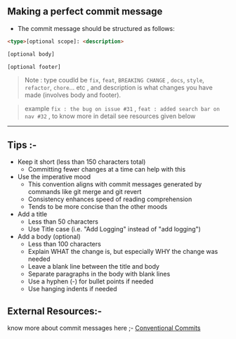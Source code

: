 ## Making a perfect commit message

- The commit message should be structured as follows:
```HTML
<type>[optional scope]: <description>

[optional body]

[optional footer]
```
 > Note : type coudld be `fix`, `feat`, `BREAKING CHANGE` , `docs`, `style`, `refactor`, `chore`... etc , and description is what changes you have made (involves body and footer).

 > example `fix : the bug on issue #31` , `feat : added search bar on nav #32` , to know more in detail see resources given below
 
---

## Tips :-

- Keep it short (less than 150 characters total)
    - Committing fewer changes at a time can help with this
- Use the imperative mood
    - This convention aligns with commit messages generated by commands like git merge and git revert
    - Consistency enhances speed of reading comprehension
    - Tends to be more concise than the other moods
- Add a title
    - Less than 50 characters
    - Use Title case (i.e. "Add Logging" instead of "add logging")
- Add a body (optional)
    - Less than 100 characters
    - Explain WHAT the change is, but especially WHY the change was needed
    - Leave a blank line between the title and body
    - Separate paragraphs in the body with blank lines
    - Use a hyphen (-) for bullet points if needed
    - Use hanging indents if needed

## External Resources:-
know more about commit messages here ;- 
[Conventional Commits](https://www.conventionalcommits.org/en/v1.0.0-beta.2/)